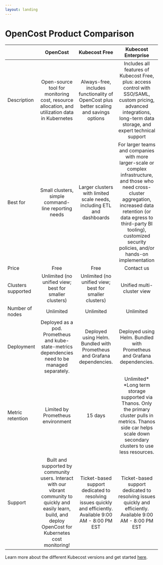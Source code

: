 ```yaml
---
layout: landing
---
```


# OpenCost Product Comparison

<table data-full-width="true"><thead><tr><th></th><th align="center">OpenCost</th><th align="center">Kubecost Free</th><th align="center">Kubecost Enterprise</th></tr></thead><tbody><tr><td>Description</td><td align="center">Open-source tool for monitoring cost, resource allocation, and utilization data in Kubernetes</td><td align="center">Always-free, includes functionality of OpenCost plus better scaling and savings options</td><td align="center">Includes all features of Kubecost Free, plus: access control with SSO/SAML, custom pricing, advanced integrations, long-term data storage, and expert technical support</td></tr><tr><td>Best for</td><td align="center">Small clusters, simple command-line reporting needs</td><td align="center">Larger clusters with limited scale needs, including ETL and dashboards</td><td align="center">For larger teams and companies with more larger-scale or complex infrastructure, and those who need cross-cluster aggregation, increased data retention (or data egress to third-party BI tooling), customized security policies, and/or hands-on implementation</td></tr><tr><td>Price</td><td align="center">Free</td><td align="center">Free</td><td align="center">Contact us</td></tr><tr><td>Clusters supported</td><td align="center">Unlimited (no unified view; best for smaller clusters)</td><td align="center">Unlimited (no unified view; best for smaller clusters)</td><td align="center">Unified multi-cluster view</td></tr><tr><td>Number of nodes</td><td align="center">Unlimited</td><td align="center">Unlimited</td><td align="center">Unlimited</td></tr><tr><td>Deployment</td><td align="center">Deployed as a pod. Prometheus and kube-state-metrics dependencies need to be managed separately.</td><td align="center">Deployed using Helm. Bundled with Prometheus and Grafana dependencies.</td><td align="center">Deployed using Helm. Bundled with Prometheus and Grafana dependencies.</td></tr><tr><td>Metric retention</td><td align="center">Limited by Prometheus environment</td><td align="center">15 days</td><td align="center">Unlimited* *Long term storage supported via Thanos. Only the primary cluster pulls in metrics. Thanos side car helps scale down secondary clusters to use less resources.</td></tr><tr><td>Support</td><td align="center">Built and supported by community users. Interact with our vibrant community to quickly and easily learn, build, and deploy OpenCost for Kubernetes cost monitoring!</td><td align="center">Ticket-based support dedicated to resolving issues quickly and efficiently. Available 9:00 AM - 8:00 PM EST</td><td align="center">Ticket-based support dedicated to resolving issues quickly and efficiently. Available 9:00 AM - 8:00 PM EST</td></tr></tbody></table>

Learn more about the different Kubecost versions and get started [here](https://www.kubecost.com/pricing/).
